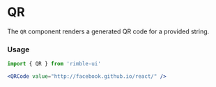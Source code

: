 # QR
The `QR` component renders a generated QR code for a provided string.

<!-- STORY -->

### Usage
```jsx
import { QR } from 'rimble-ui'
```

<!-- component example here -->
```jsx
<QRCode value="http://facebook.github.io/react/" />
```

<!-- component props here -->
